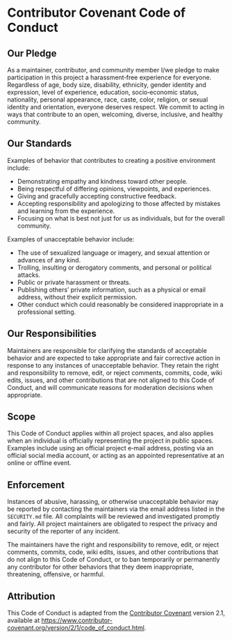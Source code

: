 # Contributor Covenant Code of Conduct

## Our Pledge

As a maintainer, contributor, and community member I/we pledge to make
participation in this project a harassment‑free experience for
everyone. Regardless of age, body size, disability, ethnicity,
gender identity and expression, level of experience, education, socio‑economic
status, nationality, personal appearance, race, caste, color,
religion, or sexual identity and orientation, everyone deserves
respect. We commit to acting in ways that contribute to an open,
welcoming, diverse, inclusive, and healthy community.

## Our Standards

Examples of behavior that contributes to creating a positive
environment include:

* Demonstrating empathy and kindness toward other people.
* Being respectful of differing opinions, viewpoints, and experiences.
* Giving and gracefully accepting constructive feedback.
* Accepting responsibility and apologizing to those affected by mistakes
  and learning from the experience.
* Focusing on what is best not just for us as individuals, but for the
  overall community.

Examples of unacceptable behavior include:

* The use of sexualized language or imagery, and sexual attention or
  advances of any kind.
* Trolling, insulting or derogatory comments, and personal or
  political attacks.
* Public or private harassment or threats.
* Publishing others’ private information, such as a physical or email
  address, without their explicit permission.
* Other conduct which could reasonably be considered inappropriate in a
  professional setting.

## Our Responsibilities

Maintainers are responsible for clarifying the standards of acceptable
behavior and are expected to take appropriate and fair corrective
action in response to any instances of unacceptable behavior. They
retain the right and responsibility to remove, edit, or reject
comments, commits, code, wiki edits, issues, and other contributions
that are not aligned to this Code of Conduct, and will communicate
reasons for moderation decisions when appropriate.

## Scope

This Code of Conduct applies within all project spaces, and also
applies when an individual is officially representing the project in
public spaces. Examples include using an official project e‑mail
address, posting via an official social media account, or acting as an
appointed representative at an online or offline event.

## Enforcement

Instances of abusive, harassing, or otherwise unacceptable behavior may
be reported by contacting the maintainers via the email address
listed in the `SECURITY.md` file. All complaints will be reviewed and
investigated promptly and fairly. All project maintainers are
obligated to respect the privacy and security of the reporter of any
incident.

The maintainers have the right and responsibility to remove, edit, or
reject comments, commits, code, wiki edits, issues, and other
contributions that do not align to this Code of Conduct, or to ban
temporarily or permanently any contributor for other behaviors that
they deem inappropriate, threatening, offensive, or harmful.

## Attribution

This Code of Conduct is adapted from the [Contributor Covenant][link]
version 2.1, available at
<https://www.contributor-covenant.org/version/2/1/code_of_conduct.html>.

[link]: https://www.contributor-covenant.org
